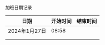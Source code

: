 加班日期记录

| 日期          | 开始时间 | 结束时间 |
| ------------- | -------- | -------- |
| 2024年1月27日 | 08:58    |          |
|               |          |          |
|               |          |          |

